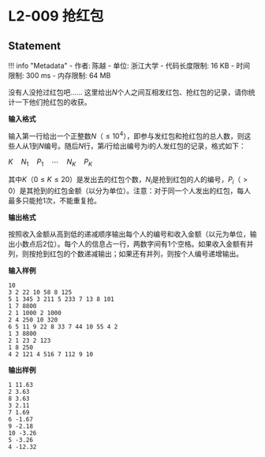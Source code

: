 
# L2-009 抢红包

## Statement

!!! info "Metadata"
    - 作者: 陈越
    - 单位: 浙江大学
    - 代码长度限制: 16 KB
    - 时间限制: 300 ms
    - 内存限制: 64 MB

没有人没抢过红包吧…… 这里给出$N$个人之间互相发红包、抢红包的记录，请你统计一下他们抢红包的收获。

**输入格式**

输入第一行给出一个正整数$N$（$\le 10^4$），即参与发红包和抢红包的总人数，则这些人从1到$N$编号。随后$N$行，第$i$行给出编号为$i$的人发红包的记录，格式如下：

$K\quad N_1\quad P_1\quad \cdots\quad N_K\quad P_K$

其中$K$（$0 \le K \le 20$）是发出去的红包个数，$N_i$是抢到红包的人的编号，$P_i$（$>0$）是其抢到的红包金额（以分为单位）。注意：对于同一个人发出的红包，每人最多只能抢1次，不能重复抢。

**输出格式**

按照收入金额从高到低的递减顺序输出每个人的编号和收入金额（以元为单位，输出小数点后2位）。每个人的信息占一行，两数字间有1个空格。如果收入金额有并列，则按抢到红包的个数递减输出；如果还有并列，则按个人编号递增输出。

**输入样例**
```plaintext
10
3 2 22 10 58 8 125
5 1 345 3 211 5 233 7 13 8 101
1 7 8800
2 1 1000 2 1000
2 4 250 10 320
6 5 11 9 22 8 33 7 44 10 55 4 2
1 3 8800
2 1 23 2 123
1 8 250
4 2 121 4 516 7 112 9 10
```

**输出样例**
```plaintext
1 11.63
2 3.63
8 3.63
3 2.11
7 1.69
6 -1.67
9 -2.18
10 -3.26
5 -3.26
4 -12.32
```
